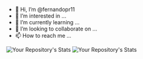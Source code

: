 - 👋 Hi, I’m @fernandopr11
- 👀 I’m interested in ...
- 🌱 I’m currently learning ...
- 💞️ I’m looking to collaborate on ...
- 📫 How to reach me ...

<!---
fernandopr11/fernandopr11 is a ✨ special ✨ repository because its `README.md` (this file) appears on your GitHub profile.
You can click the Preview link to take a look at your changes.
--->

 ![Your Repository's Stats](https://github-readme-stats.vercel.app/api?username=fernandopr11&show_icons=true)
     ![Your Repository's Stats](https://github-readme-stats.vercel.app/api/top-langs/?username=fernandopr11&theme=blue-green)
